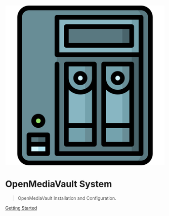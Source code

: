 ![icon](./icon.png)

# OpenMediaVault System

> OpenMediaVault Installation and Configuration.

[Getting Started](#getting-started)
